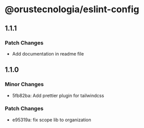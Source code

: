 # @orustecnologia/eslint-config

## 1.1.1

### Patch Changes

- Add documentation in readme file

## 1.1.0

### Minor Changes

- 5fb82ba: Add prettier plugin for tailwindcss

### Patch Changes

- e95319a: fix scope lib to organization
